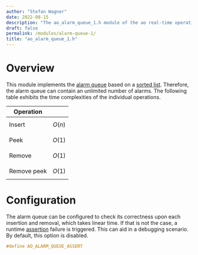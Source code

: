 ```yaml
---
author: "Stefan Wagner"
date: 2022-08-15
description: "The ao_alarm_queue_1.h module of the ao real-time operating system."
draft: false
permalink: /modules/alarm-queue-1/
title: "ao_alarm_queue_1.h"
---
```


# Overview

This module implements the [alarm queue](../alarm-queue.md) based on a [sorted list](../sorted-lists.md). Therefore, the alarm queue can contain an unlimited number of alarms. The following table exhibits the time complexities of the individual operations.

| Operation | |
|-----------|-|
| Insert | $$O(n)$$ |
| Peek | $$O(1)$$ |
| Remove | $$O(1)$$ |
| Remove peek | $$O(1)$$ |

# Configuration

The alarm queue can be configured to check its correctness upon each insertion and removal, which takes linear time. If that is not the case, a runtime [assertion](../assertions.md) failure is triggered. This can aid in a debugging scenario. By default, this option is disabled.

```c
#define AO_ALARM_QUEUE_ASSERT
```
